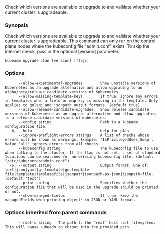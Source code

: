 
Check which versions are available to upgrade to and validate whether your current cluster is upgradeable.

### Synopsis

Check which versions are available to upgrade to and validate whether your current cluster is upgradeable. This command can only run on the control plane nodes where the kubeconfig file "admin.conf" exists. To skip the internet check, pass in the optional [version] parameter.

```
kubeadm upgrade plan [version] [flags]
```

### Options

```
      --allow-experimental-upgrades        Show unstable versions of Kubernetes as an upgrade alternative and allow upgrading to an alpha/beta/release candidate versions of Kubernetes.
      --allow-missing-template-keys        If true, ignore any errors in templates when a field or map key is missing in the template. Only applies to golang and jsonpath output formats. (default true)
      --allow-release-candidate-upgrades   Show release candidate versions of Kubernetes as an upgrade alternative and allow upgrading to a release candidate versions of Kubernetes.
      --config string                      Path to a kubeadm configuration file.
  -h, --help                               help for plan
      --ignore-preflight-errors strings    A list of checks whose errors will be shown as warnings. Example: 'IsPrivilegedUser,Swap'. Value 'all' ignores errors from all checks.
      --kubeconfig string                  The kubeconfig file to use when talking to the cluster. If the flag is not set, a set of standard locations can be searched for an existing kubeconfig file. (default "/etc/kubernetes/admin.conf")
  -o, --output string                      Output format. One of: text|json|yaml|go-template|go-template-file|template|templatefile|jsonpath|jsonpath-as-json|jsonpath-file. (default "text")
      --print-config                       Specifies whether the configuration file that will be used in the upgrade should be printed or not.
      --show-managed-fields                If true, keep the managedFields when printing objects in JSON or YAML format.
```

### Options inherited from parent commands

```
      --rootfs string   The path to the 'real' host root filesystem. This will cause kubeadm to chroot into the provided path.
```
